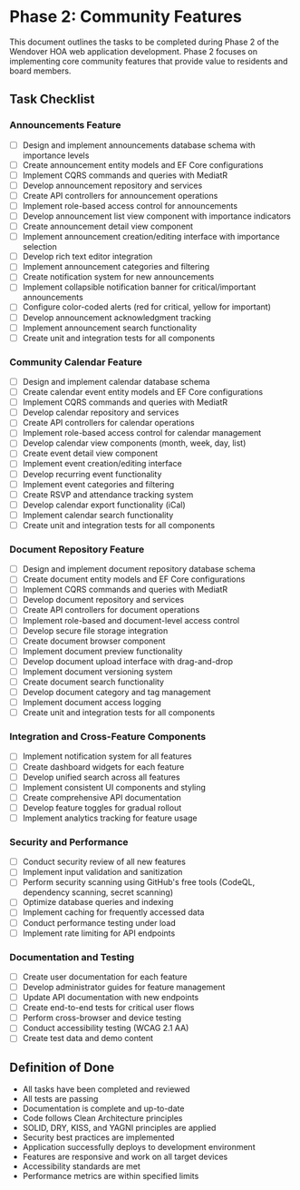 # Phase 2: Community Features

This document outlines the tasks to be completed during Phase 2 of the Wendover HOA web application development. Phase 2 focuses on implementing core community features that provide value to residents and board members.

## Task Checklist

### Announcements Feature
- [ ] Design and implement announcements database schema with importance levels
- [ ] Create announcement entity models and EF Core configurations
- [ ] Implement CQRS commands and queries with MediatR
- [ ] Develop announcement repository and services
- [ ] Create API controllers for announcement operations
- [ ] Implement role-based access control for announcements
- [ ] Develop announcement list view component with importance indicators
- [ ] Create announcement detail view component
- [ ] Implement announcement creation/editing interface with importance selection
- [ ] Develop rich text editor integration
- [ ] Implement announcement categories and filtering
- [ ] Create notification system for new announcements
- [ ] Implement collapsible notification banner for critical/important announcements
- [ ] Configure color-coded alerts (red for critical, yellow for important)
- [ ] Develop announcement acknowledgment tracking
- [ ] Implement announcement search functionality
- [ ] Create unit and integration tests for all components

### Community Calendar Feature
- [ ] Design and implement calendar database schema
- [ ] Create calendar event entity models and EF Core configurations
- [ ] Implement CQRS commands and queries with MediatR
- [ ] Develop calendar repository and services
- [ ] Create API controllers for calendar operations
- [ ] Implement role-based access control for calendar management
- [ ] Develop calendar view components (month, week, day, list)
- [ ] Create event detail view component
- [ ] Implement event creation/editing interface
- [ ] Develop recurring event functionality
- [ ] Implement event categories and filtering
- [ ] Create RSVP and attendance tracking system
- [ ] Develop calendar export functionality (iCal)
- [ ] Implement calendar search functionality
- [ ] Create unit and integration tests for all components

### Document Repository Feature
- [ ] Design and implement document repository database schema
- [ ] Create document entity models and EF Core configurations
- [ ] Implement CQRS commands and queries with MediatR
- [ ] Develop document repository and services
- [ ] Create API controllers for document operations
- [ ] Implement role-based and document-level access control
- [ ] Develop secure file storage integration
- [ ] Create document browser component
- [ ] Implement document preview functionality
- [ ] Develop document upload interface with drag-and-drop
- [ ] Implement document versioning system
- [ ] Create document search functionality
- [ ] Develop document category and tag management
- [ ] Implement document access logging
- [ ] Create unit and integration tests for all components

### Integration and Cross-Feature Components
- [ ] Implement notification system for all features
- [ ] Create dashboard widgets for each feature
- [ ] Develop unified search across all features
- [ ] Implement consistent UI components and styling
- [ ] Create comprehensive API documentation
- [ ] Develop feature toggles for gradual rollout
- [ ] Implement analytics tracking for feature usage

### Security and Performance
- [ ] Conduct security review of all new features
- [ ] Implement input validation and sanitization
- [ ] Perform security scanning using GitHub's free tools (CodeQL, dependency scanning, secret scanning)
- [ ] Optimize database queries and indexing
- [ ] Implement caching for frequently accessed data
- [ ] Conduct performance testing under load
- [ ] Implement rate limiting for API endpoints

### Documentation and Testing
- [ ] Create user documentation for each feature
- [ ] Develop administrator guides for feature management
- [ ] Update API documentation with new endpoints
- [ ] Create end-to-end tests for critical user flows
- [ ] Perform cross-browser and device testing
- [ ] Conduct accessibility testing (WCAG 2.1 AA)
- [ ] Create test data and demo content

## Definition of Done
- All tasks have been completed and reviewed
- All tests are passing
- Documentation is complete and up-to-date
- Code follows Clean Architecture principles
- SOLID, DRY, KISS, and YAGNI principles are applied
- Security best practices are implemented
- Application successfully deploys to development environment
- Features are responsive and work on all target devices
- Accessibility standards are met
- Performance metrics are within specified limits
